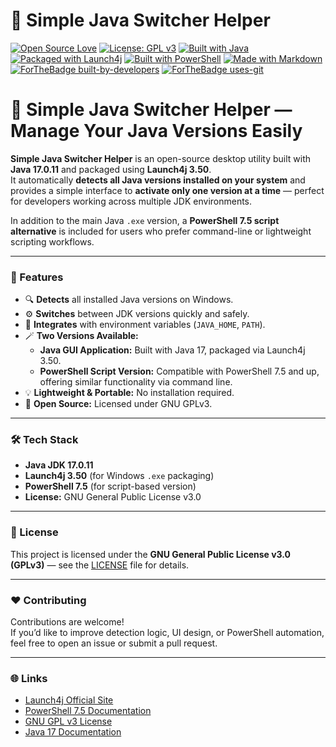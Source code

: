# 🔁 Simple Java Switcher Helper

[![Open Source Love](https://badges.frapsoft.com/os/v1/open-source.svg?v=103)](https://opensource.org/licenses/GPL-3.0)
[![License: GPL v3](https://img.shields.io/badge/License-GPLv3-blue.svg)](https://www.gnu.org/licenses/gpl-3.0)
[![Built with Java](https://img.shields.io/badge/Built%20with-Java%2017.0.11-red.svg)](https://www.oracle.com/java/)
[![Packaged with Launch4j](https://img.shields.io/badge/Packaged%20with-Launch4j%203.50-blue.svg)](https://launch4j.sourceforge.net/)
[![Built with PowerShell](https://img.shields.io/badge/Script%20Version-PowerShell%207.5-blue.svg)](https://learn.microsoft.com/en-us/powershell/)
[![Made with Markdown](https://img.shields.io/badge/Made%20with-Markdown-1f425f.svg)](https://commonmark.org)
<br/>
[![ForTheBadge built-by-developers](http://ForTheBadge.com/images/badges/built-by-developers.svg)](https://github.com/)
[![ForTheBadge uses-git](http://ForTheBadge.com/images/badges/uses-git.svg)](https://github.com/)
<br/>

# 🧰 Simple Java Switcher Helper — Manage Your Java Versions Easily

**Simple Java Switcher Helper** is an open-source desktop utility built with **Java 17.0.11** and packaged using **Launch4j 3.50**.  
It automatically **detects all Java versions installed on your system** and provides a simple interface to **activate only one version at a time** — perfect for developers working across multiple JDK environments.

In addition to the main Java `.exe` version, a **PowerShell 7.5 script alternative** is included for users who prefer command-line or lightweight scripting workflows.

---

### 🚀 Features

- 🔍 **Detects** all installed Java versions on Windows.  
- ⚙️ **Switches** between JDK versions quickly and safely.  
- 🧩 **Integrates** with environment variables (`JAVA_HOME`, `PATH`).  
- 🪄 **Two Versions Available:**
  - **Java GUI Application:** Built with Java 17, packaged via Launch4j 3.50.  
  - **PowerShell Script Version:** Compatible with PowerShell 7.5 and up, offering similar functionality via command line.  
- 💡 **Lightweight & Portable:** No installation required.  
- 🪪 **Open Source:** Licensed under GNU GPLv3.

---

### 🛠️ Tech Stack

- **Java JDK 17.0.11**  
- **Launch4j 3.50** (for Windows `.exe` packaging)  
- **PowerShell 7.5** (for script-based version)  
- **License:** GNU General Public License v3.0  

---

### 🧾 License

This project is licensed under the **GNU General Public License v3.0 (GPLv3)** — see the [LICENSE](./LICENSE) file for details.

---

### ❤️ Contributing

Contributions are welcome!  
If you’d like to improve detection logic, UI design, or PowerShell automation, feel free to open an issue or submit a pull request.

---

### 🌐 Links

- [Launch4j Official Site](https://launch4j.sourceforge.net/)  
- [PowerShell 7.5 Documentation](https://learn.microsoft.com/en-us/powershell/)  
- [GNU GPL v3 License](https://www.gnu.org/licenses/gpl-3.0)  
- [Java 17 Documentation](https://docs.oracle.com/en/java/javase/17/)
